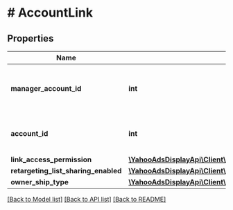 # # AccountLink

## Properties

Name | Type | Description | Notes
------------ | ------------- | ------------- | -------------
**manager_account_id** | **int** | &lt;div lang&#x3D;\&quot;ja\&quot;&gt;MCCアカウントIDです。&lt;/div&gt; &lt;div lang&#x3D;\&quot;en\&quot;&gt;MCC Account ID.&lt;/div&gt; | [optional]
**account_id** | **int** | &lt;div lang&#x3D;\&quot;ja\&quot;&gt;アカウントIDです。&lt;/div&gt; &lt;div lang&#x3D;\&quot;en\&quot;&gt;Account ID.&lt;/div&gt; | [optional]
**link_access_permission** | [**\YahooAdsDisplayApi\Client\Model\AccountLinkServiceLinkAccessPermission**](AccountLinkServiceLinkAccessPermission.md) |  | [optional]
**retargeting_list_sharing_enabled** | [**\YahooAdsDisplayApi\Client\Model\AccountLinkServiceRetargetingListSharingEnabled**](AccountLinkServiceRetargetingListSharingEnabled.md) |  | [optional]
**owner_ship_type** | [**\YahooAdsDisplayApi\Client\Model\AccountLinkServiceOwnerShipType**](AccountLinkServiceOwnerShipType.md) |  | [optional]

[[Back to Model list]](../../README.md#models) [[Back to API list]](../../README.md#endpoints) [[Back to README]](../../README.md)
